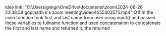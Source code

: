 ideo link: "C:\Users\gnkgn\OneDrive\documents\zoom\2024-06-26 23.38.58 gopinadh k's zoom meeting\video4055303575.mp4" 
Q1) In the main function took first and last name from user using input() and passed these variables to fullname function and used concatenation to concatenate the first and last name and returned it, the returned 

